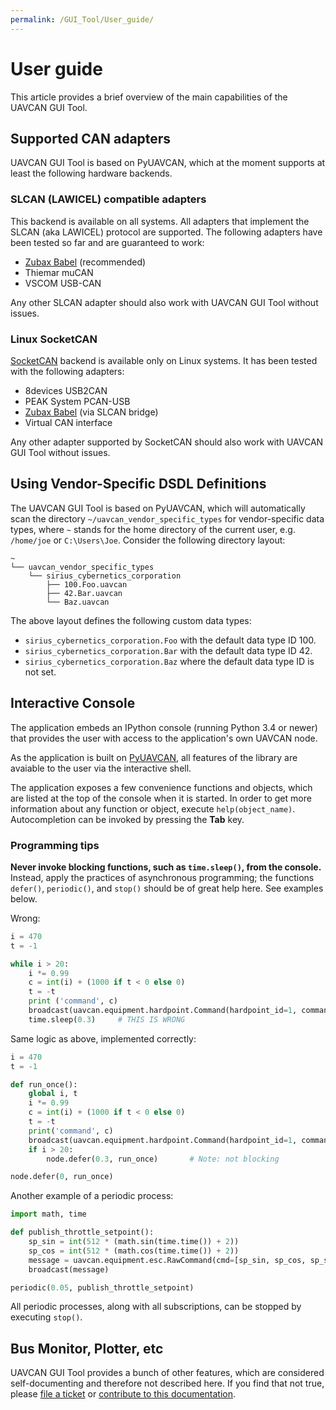 ```yaml
---
permalink: /GUI_Tool/User_guide/
---
```


# User guide

This article provides a brief overview of the main capabilities of the UAVCAN GUI Tool.

## Supported CAN adapters

UAVCAN GUI Tool is based on PyUAVCAN, which at the moment supports at least the following hardware backends.

### SLCAN (LAWICEL) compatible adapters

This backend is available on all systems.
All adapters that implement the SLCAN (aka LAWICEL) protocol are supported.
The following adapters have been tested so far and are guaranteed to work:

* [Zubax Babel](https://zubax.com/products/babel) (recommended)
* Thiemar muCAN
* VSCOM USB-CAN

Any other SLCAN adapter should also work with UAVCAN GUI Tool without issues.

### Linux SocketCAN

[SocketCAN](https://en.wikipedia.org/wiki/SocketCAN) backend is available only on Linux systems.
It has been tested with the following adapters:

* 8devices USB2CAN
* PEAK System PCAN-USB
* [Zubax Babel](https://zubax.com/products/babel) (via SLCAN bridge)
* Virtual CAN interface

Any other adapter supported by SocketCAN should also work with UAVCAN GUI Tool without issues.

## Using Vendor-Specific DSDL Definitions

The UAVCAN GUI Tool is based on PyUAVCAN,
which will automatically scan the directory `~/uavcan_vendor_specific_types` for vendor-specific data types,
where `~` stands for the home directory of the current user, e.g. `/home/joe` or `C:\Users\Joe`.
Consider the following directory layout:

```
~
└── uavcan_vendor_specific_types
    └── sirius_cybernetics_corporation
        ├── 100.Foo.uavcan
        ├── 42.Bar.uavcan
        └── Baz.uavcan
```

The above layout defines the following custom data types:

* `sirius_cybernetics_corporation.Foo` with the default data type ID 100.
* `sirius_cybernetics_corporation.Bar` with the default data type ID 42.
* `sirius_cybernetics_corporation.Baz` where the default data type ID is not set.

## Interactive Console

The application embeds an IPython console (running Python 3.4 or newer)
that provides the user with access to the application's own UAVCAN node.

As the application is built on [PyUAVCAN](/Implementations/Pyuavcan),
all features of the library are avaiable to the user via the interactive shell.

The application exposes a few convenience functions and objects, which are listed at the top of the console
when it is started.
In order to get more information about any function or object, execute `help(object_name)`.
Autocompletion can be invoked by pressing the **Tab** key.

### Programming tips

**Never invoke blocking functions, such as `time.sleep()`, from the console.**
Instead, apply the practices of asynchronous programming;
the functions `defer()`, `periodic()`, and `stop()` should be of great help here.
See examples below.

Wrong:

```python
i = 470
t = -1

while i > 20:
    i *= 0.99
    c = int(i) + (1000 if t < 0 else 0)
    t = -t
    print ('command', c)
    broadcast(uavcan.equipment.hardpoint.Command(hardpoint_id=1, command=c))
    time.sleep(0.3)     # THIS IS WRONG
```

Same logic as above, implemented correctly:

```python
i = 470
t = -1

def run_once():
    global i, t
    i *= 0.99
    c = int(i) + (1000 if t < 0 else 0)
    t = -t
    print('command', c)
    broadcast(uavcan.equipment.hardpoint.Command(hardpoint_id=1, command=c))
    if i > 20:
        node.defer(0.3, run_once)       # Note: not blocking

node.defer(0, run_once)
```

Another example of a periodic process:

```python
import math, time

def publish_throttle_setpoint():
    sp_sin = int(512 * (math.sin(time.time()) + 2))
    sp_cos = int(512 * (math.cos(time.time()) + 2))
    message = uavcan.equipment.esc.RawCommand(cmd=[sp_sin, sp_cos, sp_sin, sp_cos])
    broadcast(message)

periodic(0.05, publish_throttle_setpoint)
```

All periodic processes, along with all subscriptions, can be stopped by executing `stop()`.

## Bus Monitor, Plotter, etc

UAVCAN GUI Tool provides a bunch of other features,
which are considered self-documenting and therefore not described here.
If you find that not true, please [file a ticket](https://github.com/UAVCAN/gui_tool)
or [contribute to this documentation](https://github.com/UAVCAN/uavcan.github.io).


